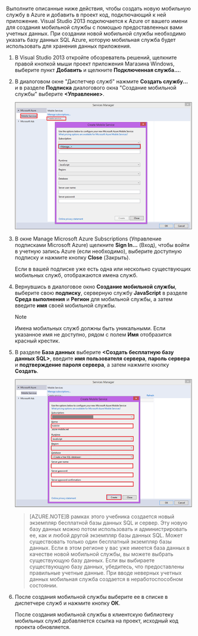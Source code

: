 

Выполните описанные ниже действия, чтобы создать новую мобильную службу в Azure и добавить в проект код, подключающий к ней приложение. Visual Studio 2013 подключается к Azure от вашего имени для создания мобильной службы с помощью предоставленных вами учетных данных. При создании новой мобильной службы необходимо указать базу данных SQL Azure, которую мобильная служба будет использовать для хранения данных приложения.

1. В Visual Studio 2013 откройте обозреватель решений, щелкните правой кнопкой мыши проект приложения Магазина Windows, выберите пункт **Добавить** и щелкните **Подключенная служба...**.  
2. В диалоговом окне "Диспетчер служб" нажмите **Создать службу...** и в разделе **Подписка** диалогового окна "Создание мобильной службы" выберите **&lt;Управление&gt;**.
   
    ![Создание службы, управление подписками](./media/mobile-services-create-new-service-vs2013/mobile-create-service-from-vs2013.png)
3. В окне Manage Microsoft Azure Subscriptions (Управление подписками Microsoft Azure) щелкните **Sign In...** (Вход), чтобы войти в учетную запись Azure (если необходимо), выберите доступную подписку и нажмите кнопку **Close** (Закрыть).
   
    Если в вашей подписке уже есть одна или несколько существующих мобильных служб, отображаются имена служб.
4. Вернувшись в диалоговое окно **Создание мобильной службы**, выберите свою **подписку**, серверную службу **JavaScript** в разделе **Среда выполнения** и **Регион** для мобильной службы, а затем введите **имя** своей мобильной службы.
   
   > [!NOTE]
   > Имена мобильных служб должны быть уникальными. Если указанное имя не доступно, рядом с полем **Имя** отобразится красный крестик.
   > 
   > 
5. В разделе **База данных** выберите **&lt;Создать бесплатную базу данных SQL&gt;**, введите **имя пользователя сервера**, **пароль сервера** и **подтверждение пароля сервера**, а затем нажмите кнопку **Создать**.
   
      ![Создание мобильной службы в VS 2013](./media/mobile-services-create-new-service-vs2013/mobile-create-service-from-vs2013-2.png)

    > [AZURE.NOTE]В рамках этого учебника создается новый экземпляр бесплатной базы данных SQL и сервер. Эту новую базу данных можно потом использовать и администрировать ее, как и любой другой экземпляр базы данных SQL. Может существовать только один бесплатный экземпляр базы данных. Если в этом регионе у вас уже имеется база данных в качестве новой мобильной службы, вы можете выбрать существующую базу данных. Если вы выбираете существующую базу данных, убедитесь, что предоставлены правильные учетные данные. При вводе неверных учетных данных мобильная служба создается в неработоспособном состоянии.

1. После создания мобильной службы выберите ее в списке в диспетчере служб и нажмите кнопку **ОК**.
   
    После создания мобильной службы в клиентскую библиотеку мобильных служб добавляется ссылка на проект, исходный код проекта обновляется.

<!---HONumber=Oct15_HO3-->